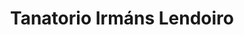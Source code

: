 ---
title: "Tanatorio Irmáns Lendoiro"
url: /carral/tanatorio-irmans-lendoiro/
shop: Bestattungen
---
